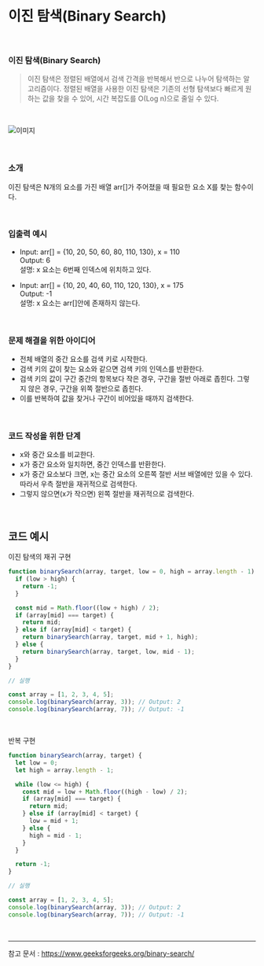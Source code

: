 # 이진 탐색(Binary Search)

<br>

### 이진 탐색(Binary Search)

> 이진 탐색은 정렬된 배열에서 검색 간격을 반복해서 반으로 나누어 탐색하는 알고리즘이다. 정렬된 배열을 사용한 이진 탐색은 기존의 선형 탐색보다 빠르게 원하는 값을 찾을 수 있어, 시간 복잡도를 O(Log n)으로 줄일 수 있다.

<br/>

![이미지](https://user-images.githubusercontent.com/93918946/210711544-65447c62-30cd-4d51-b14a-920d0feb9aa2.png)

<br/>

### 소개

이진 탐색은 N개의 요소를 가진 배열 arr[]가 주어졌을 때 필요한 요소 X를 찾는 함수이다.

<br/>

### 입출력 예시

- Input: arr[] = {10, 20, 50, 60, 80, 110, 130}, x = 110  
  Output: 6  
  설명: x 요소는 6번째 인덱스에 위치하고 있다.

- Input: arr[] = {10, 20, 40, 60, 110, 120, 130}, x = 175  
  Output: -1  
  설명: x 요소는 arr[]안에 존재하지 않는다.

<br/>

### 문제 해결을 위한 아이디어

- 전체 배열의 중간 요소를 검색 키로 시작한다.
- 검색 키의 값이 찾는 요소와 같으면 검색 키의 인덱스를 반환한다.
- 검색 키의 값이 구간 중간의 항목보다 작은 경우, 구간을 절반 아래로 좁힌다. 그렇지 않은 경우, 구간을 위쪽 절반으로 좁힌다.
- 이를 반복하여 값을 찾거나 구간이 비어있을 때까지 검색한다.

<br/>

### 코드 작성을 위한 단계

- x와 중간 요소를 비교한다.
- x가 중간 요소와 일치하면, 중간 인덱스를 반환한다.
- x가 중간 요소보다 크면, x는 중간 요소의 오른쪽 절반 서브 배열에만 있을 수 있다. 따라서 우측 절반을 재귀적으로 검색한다.
- 그렇지 않으면(x가 작으면) 왼쪽 절반을 재귀적으로 검색한다.

<br/>

## 코드 예시

이진 탐색의 재귀 구현

```javascript
function binarySearch(array, target, low = 0, high = array.length - 1) {
  if (low > high) {
    return -1;
  }

  const mid = Math.floor((low + high) / 2);
  if (array[mid] === target) {
    return mid;
  } else if (array[mid] < target) {
    return binarySearch(array, target, mid + 1, high);
  } else {
    return binarySearch(array, target, low, mid - 1);
  }
}

// 실행

const array = [1, 2, 3, 4, 5];
console.log(binarySearch(array, 3)); // Output: 2
console.log(binarySearch(array, 7)); // Output: -1
```

<br/>

반복 구현

```javascript
function binarySearch(array, target) {
  let low = 0;
  let high = array.length - 1;

  while (low <= high) {
    const mid = low + Math.floor((high - low) / 2);
    if (array[mid] === target) {
      return mid;
    } else if (array[mid] < target) {
      low = mid + 1;
    } else {
      high = mid - 1;
    }
  }

  return -1;
}

// 실행

const array = [1, 2, 3, 4, 5];
console.log(binarySearch(array, 3)); // Output: 2
console.log(binarySearch(array, 7)); // Output: -1
```

<br/>

---

참고 문서 : https://www.geeksforgeeks.org/binary-search/
